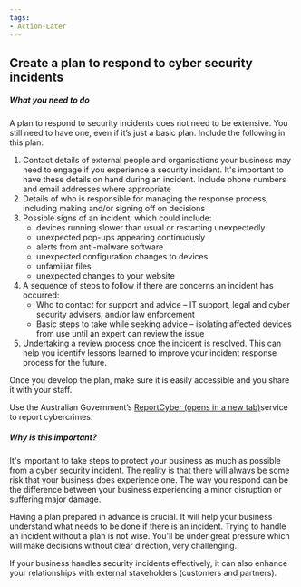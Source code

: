 ```yaml
---
tags:
- Action-Later 
---
```


## Create a plan to respond to cyber security incidents
##### What you need to do

A plan to respond to security incidents does not need to be extensive. You still need to have one, even if it’s just a basic plan. Include the following in this plan:

1. Contact details of external people and organisations your business may need to engage if you experience a security incident. It's important to have these details on hand during an incident. Include phone numbers and email addresses where appropriate
2. Details of who is responsible for managing the response process, including making and/or signing off on decisions
3. Possible signs of an incident, which could include:
    - devices running slower than usual or restarting unexpectedly
    - unexpected pop-ups appearing continuously
    - alerts from anti-malware software
    - unexpected configuration changes to devices
    - unfamiliar files
    - unexpected changes to your website
4. A sequence of steps to follow if there are concerns an incident has occurred:
    - Who to contact for support and advice – IT support, legal and cyber security advisers, and/or law enforcement
    - Basic steps to take while seeking advice – isolating affected devices from use until an expert can review the issue
5. Undertaking a review process once the incident is resolved. This can help you identify lessons learned to improve your incident response process for the future.

Once you develop the plan, make sure it is easily accessible and you share it with your staff.

Use the Australian Government’s [ReportCyber (opens in a new tab)](https://www.cyber.gov.au/report-and-recover/report)service to report cybercrimes.

##### Why is this important?

It's important to take steps to protect your business as much as possible from a cyber security incident. The reality is that there will always be some risk that your business does experience one. The way you respond can be the difference between your business experiencing a minor disruption or suffering major damage.

Having a plan prepared in advance is crucial. It will help your business understand what needs to be done if there is an incident. Trying to handle an incident without a plan is not wise. You'll be under great pressure which will make decisions without clear direction, very challenging.

If your business handles security incidents effectively, it can also enhance your relationships with external stakeholders (customers and partners).